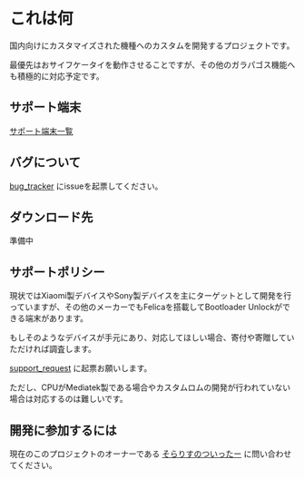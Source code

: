 # これは何

国内向けにカスタマイズされた機種へのカスタムを開発するプロジェクトです。

最優先はおサイフケータイを動作させることですが、その他のガラパゴス機能へも積極的に対応予定です。

## サポート端末

[サポート端末一覧](/docs/DEVICE.md)

## バグについて

[bug_tracker](https://github.com/felica-droid/bug_tracker) にissueを起票してください。

## ダウンロード先

準備中

## サポートポリシー

現状ではXiaomi製デバイスやSony製デバイスを主にターゲットとして開発を行っていますが、その他のメーカーでもFelicaを搭載してBootloader Unlockができる端末があります。

もしそのようなデバイスが手元にあり、対応してほしい場合、寄付や寄贈していただければ調査します。

[support_request](https://github.com/felica-droid/support_request) に起票お願いします。



ただし、CPUがMediatek製である場合やカスタムロムの開発が行われていない場合は対応するのは難しいです。

## 開発に参加するには

現在のこのプロジェクトのオーナーである
[そらりすのついったー](https://x.com/soralis_0912)
に問い合わせてください。

